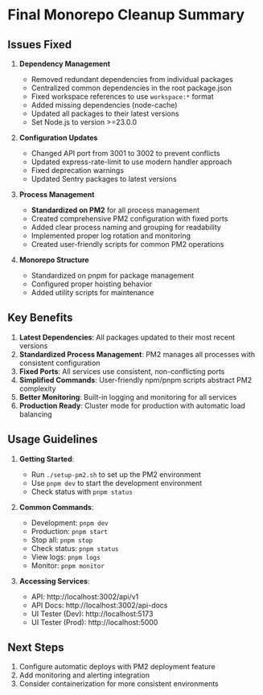 # Final Monorepo Cleanup Summary

## Issues Fixed

1. **Dependency Management**
   - Removed redundant dependencies from individual packages
   - Centralized common dependencies in the root package.json
   - Fixed workspace references to use `workspace:*` format
   - Added missing dependencies (node-cache)
   - Updated all packages to their latest versions
   - Set Node.js to version >=23.0.0

2. **Configuration Updates**
   - Changed API port from 3001 to 3002 to prevent conflicts
   - Updated express-rate-limit to use modern handler approach
   - Fixed deprecation warnings
   - Updated Sentry packages to latest versions

3. **Process Management**
   - **Standardized on PM2** for all process management
   - Created comprehensive PM2 configuration with fixed ports
   - Added clear process naming and grouping for readability
   - Implemented proper log rotation and monitoring
   - Created user-friendly scripts for common PM2 operations

4. **Monorepo Structure**
   - Standardized on pnpm for package management
   - Configured proper hoisting behavior
   - Added utility scripts for maintenance

## Key Benefits

1. **Latest Dependencies**: All packages updated to their most recent versions
2. **Standardized Process Management**: PM2 manages all processes with consistent configuration
3. **Fixed Ports**: All services use consistent, non-conflicting ports
4. **Simplified Commands**: User-friendly npm/pnpm scripts abstract PM2 complexity
5. **Better Monitoring**: Built-in logging and monitoring for all services
6. **Production Ready**: Cluster mode for production with automatic load balancing

## Usage Guidelines

1. **Getting Started**:
   - Run `./setup-pm2.sh` to set up the PM2 environment
   - Use `pnpm dev` to start the development environment
   - Check status with `pnpm status`

2. **Common Commands**:
   - Development: `pnpm dev`
   - Production: `pnpm start`
   - Stop all: `pnpm stop`
   - Check status: `pnpm status`
   - View logs: `pnpm logs`
   - Monitor: `pnpm monitor`

3. **Accessing Services**:
   - API: http://localhost:3002/api/v1
   - API Docs: http://localhost:3002/api-docs
   - UI Tester (Dev): http://localhost:5173
   - UI Tester (Prod): http://localhost:5000

## Next Steps

1. Configure automatic deploys with PM2 deployment feature
2. Add monitoring and alerting integration
3. Consider containerization for more consistent environments 
